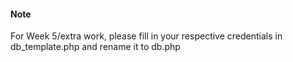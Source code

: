 #### Note
For Week 5/extra work, please fill in your respective credentials in db_template.php and rename it to db.php